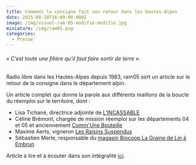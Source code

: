 ```yaml
---
title: Comment la consigne fait son retour dans les Hautes-Alpes
date: 2025-08-18T16:09:00.000Z
image: /img/visuel-ram-05-modifié-modifié.jpg
miniature: /img/ram05.png
categories:
  - Presse
---
```

###### « C’est toute une filière qu’il faut faire sortir de terre ». 

Radio libre dans les Hautes-Alpes depuis 1983, ram05 sort un article sur le retour de la consigne dans le département alpin. 



Un article complet qui donne la parole aux différents maillons de la boucle du réemploi sur le territoire, dont :

* Lisa Tichané, directrice adjointe de [L'INCASSABLE](https://lincassable.com/)
* Céline Brémont, chargée de mission réemploi sur les départements 04 et 05 et anciennement [Comm'Une Bouteille](https://www.communebouteille.org/)
* Maxime Aerts, vigneron [Les Raisins Suspendus](https://www.les-raisins-suspendus.fr/)
* Sébastien Merle, responsable du [magasin Biocoop La Graine de Lin à Embrun](https://lagrainedelin.biocoop.net/)



Article à lire et à écouter dans son intégralité [ici](https://ram05.fr/cest-toute-une-filiere-quil-fait-faire-sortir-de-terre-comment-la-consigne-fait-son-retour-dans-les-hautes-alpes).

